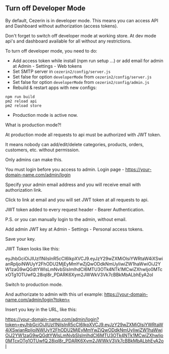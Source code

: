 ## Turn off Developer Mode

By default, Cezerin is in developer mode. This means you can access API and Dashboard without authorization (access tokens).

Don't forget to switch off developer mode at working store.
At dev mode api's and dashboard available for all without any restrictions.

To turn off developer mode, you need to do:

- Add access token while install (npm run setup ...) or add email for admin at Admin - Settings - Web tokens
- Set SMTP server in `cezerin2/config/server.js`
- Set false for option `developerMode` from `cezerin2/config/server.js`
- Set false for option `developerMode` from `cezerin2/config/admin.js`
- Rebuild & restart apps with new configs:

```
npm run build
pm2 reload api
pm2 reload store
```

- Production mode is active now.

What is production mode?!

At production mode all requests to api must be authorized with JWT token.

It means nobody can add/edit/delete categories, products, orders, customers, etc. without permission.

Only admins can make this.

You must login before you access to admin.
Login page - https://your-domain-name.com/admin/login

Specify your admin email address and you will receive email with authorization link.

Click to link at email and you will set JWT token at all requests to api.

JWT token added to every request header - Bearer Authentication.

P.S. or you can manually login to the admin, without email.

Add admin JWT key at Admin - Settings - Personal access tokens.

Save your key.

JWT Token looks like this:

eyJhbGciOiJIUzI1NiIsInR5cCI6IkpXVCJ9.eyJzY29wZXMiOlsiYWRtaW4iXSwianRpIjoiNWUyY2FhODU2MjEyMmYwZjQwODdkNmUyIiwiZW1haWwiOiJ2YW1zaG9wQGdtYWlsLmNvbSIsImlhdCI6MTU3OTk4NTk1MCwiZXhwIjo0MTcxOTg1OTUwfQ.28iql8r_PDARK6Xym2JWWkV3Vk7cBBkMbALbhEyA2oI

Switch to production mode.

And authorizate to admin with this url example: https://your-domain-name.com/admin/login?token=  

Insert you key in the URL, like this:

https://your-domain-name.com/admin/login?token=eyJhbGciOiJIUzI1NiIsInR5cCI6IkpXVCJ9.eyJzY29wZXMiOlsiYWRtaW4iXSwianRpIjoiNWUyY2FhODU2MjEyMmYwZjQwODdkNmUyIiwiZW1haWwiOiJ2YW1zaG9wQGdtYWlsLmNvbSIsImlhdCI6MTU3OTk4NTk1MCwiZXhwIjo0MTcxOTg1OTUwfQ.28iql8r_PDARK6Xym2JWWkV3Vk7cBBkMbALbhEyA2oI
